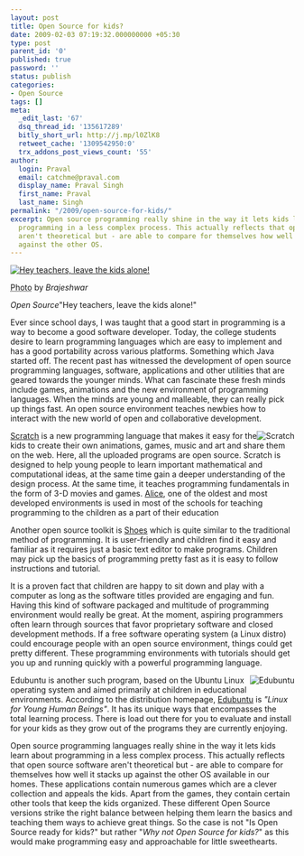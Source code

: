 ```yaml
---
layout: post
title: Open Source for kids?
date: 2009-02-03 07:19:32.000000000 +05:30
type: post
parent_id: '0'
published: true
password: ''
status: publish
categories:
- Open Source
tags: []
meta:
  _edit_last: '67'
  dsq_thread_id: '135617289'
  bitly_short_url: http://j.mp/l0ZlK8
  retweet_cache: '1309542950:0'
  trx_addons_post_views_count: '55'
author:
  login: Praval
  email: catchme@praval.com
  display_name: Praval Singh
  first_name: Praval
  last_name: Singh
permalink: "/2009/open-source-for-kids/"
excerpt: Open source programming really shine in the way it lets kids learn about
  programming in a less complex process. This actually reflects that open source software
  aren't theoretical but - are able to compare for themselves how well it stacks up
  against the other OS.
---
```

<div class="figure"><a href="http://wordpress.org/extend/themes/nishita"><img src="/static/2009/02/open-source-kid.jpg" alt="Hey teachers, leave the kids alone!" /></a>
<p class="credit"><abbr class="type" title="Photograph">Photo</abbr> by <cite>Brajeshwar</cite></p>
<p class="caption"><em class="title">Open Source</em>"Hey teachers, leave the kids alone!"</p>
</div>
<p><!--more--></p>
<p>Ever since school days, I was taught that a good start in programming is a way to become a good software developer. Today, the college students desire to learn programming languages which are easy to implement and has a good portability across various platforms. Something which Java started off. The recent past has witnessed the development of open source programming languages, software, applications and other utilities that are geared towards the younger minds. What can fascinate these fresh minds include games, animations and the new environment of programming languages. When the minds are young and malleable, they can really pick up things fast. An open source environment teaches newbies how to interact with the new world of open and collaborative development.</p>
<p><a href="http://scratch.mit.edu/"><img src="/static/2009/02/gr_logo_scratchr.png" alt="Scratch" style="float: right; border: 0 none;" /></a><a href="http://scratch.mit.edu/">Scratch</a> is a new programming language that makes it easy for the kids to create their own animations, games, music and art and share them on the web. Here, all the uploaded programs are open source. Scratch is designed to help young people to learn important mathematical and computational ideas, at the same time gain a deeper understanding of the design process. At the same time, it teaches programming fundamentals in the form of 3-D movies and games. <a href="http://www.alice.org/">Alice</a>, one of the oldest and most developed environments is used in most of the schools for teaching programming to the children as a part of their education</p>
<p>Another open source toolkit is <a href="http://shoooes.net/">Shoes</a> which is quite similar to the traditional method of programming. It is user-friendly and children find it easy and familiar as it requires just a basic text editor to make programs. Children may pick up the basics of programming pretty fast as it is easy to follow instructions and tutorial. </p>
<p>It is a proven fact that children are happy to sit down and play with a computer as long as the software titles provided are engaging and fun. Having this kind of software packaged and multitude of programming environment would really be great. At the moment, aspiring programmers often learn through sources that favor proprietary software and closed development methods. If a free software operating system (a Linux distro) could encourage people with an open source environment, things could get pretty different. These programming environments with tutorials should get you up and running quickly with a powerful programming language.</p>
<p><a href="http://www.edubuntu.com/"><img src="/static/2009/02/peoplevvs.jpg" alt="Edubuntu" style="float: right; border: 0 none;" /></a>Edubuntu is another such program, based on the Ubuntu Linux operating system and aimed primarily at children in educational environments. According to the distribution homepage, <a href="http://www.edubuntu.com/">Edubuntu</a> is <em>"Linux for Young Human Beings"</em>. It has its unique ways that encompasses the total learning process. There is load out there for you to evaluate and install for your kids as they grow out of the programs they are currently enjoying.</p>
<p>Open source programming languages really shine in the way it lets kids learn about programming in a less complex process. This actually reflects that open source software aren't theoretical but - are able to compare for themselves how well it stacks up against the other OS available in our homes. These applications contain numerous games which are a clever collection and appeals the kids. Apart from the games, they contain certain other tools that keep the kids organized. These different Open Source versions strike the right balance between helping them learn the basics and teaching them ways to achieve great things. So the case is not "Is Open Source ready for kids?" but rather "<em>Why not Open Source for kids?</em>" as this would make programming easy and approachable for little sweethearts.</p>
